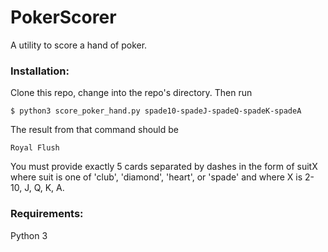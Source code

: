 # PokerScorer
A utility to score a hand of poker. 

### Installation:
Clone this repo, change into the repo's directory. Then run

    $ python3 score_poker_hand.py spade10-spadeJ-spadeQ-spadeK-spadeA
    
The result from that command should be

    Royal Flush

You must provide exactly 5 cards separated by dashes in the form 
of suitX where suit is one of 'club', 'diamond', 'heart', or 'spade'
and where X is 2-10, J, Q, K, A.

### Requirements:
Python 3